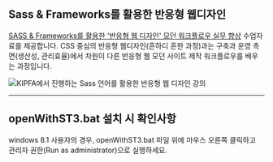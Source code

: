 ## Sass & Frameworks를 활용한 반응형 웹디자인

[SASS & Frameworks를 활용한 '반응형 웹 디자인' 모던 워크플로우 실무 향상](http://www.kipfa.or.kr/Education/EduCenter/EduCenterView.aspx?eduSeqNo=574) 수업자료를 제공합니다. CSS 중심의 반응형 웹디자인(흔하디 흔한 과정)과는 구축과 운영 측면(생산성, 관리효율)에서 차원이 다른 반응형 웹 모던 사이트 제작 워크플로우를 배우는 과정입니다.

![KIPFA에서 진행하는 Sass 언어를 활용한 반응형 웹 디자인 강의](IMAGES/KIPFA-sass-course.png)

---

## openWithST3.bat 설치 시 확인사항
windows 8.1 사용자의 경우, openWithST3.bat 파일 위에 마우스 오른쪽 클릭하고<br>
관리자 권한(Run as administrator)으로 실행하세요.
